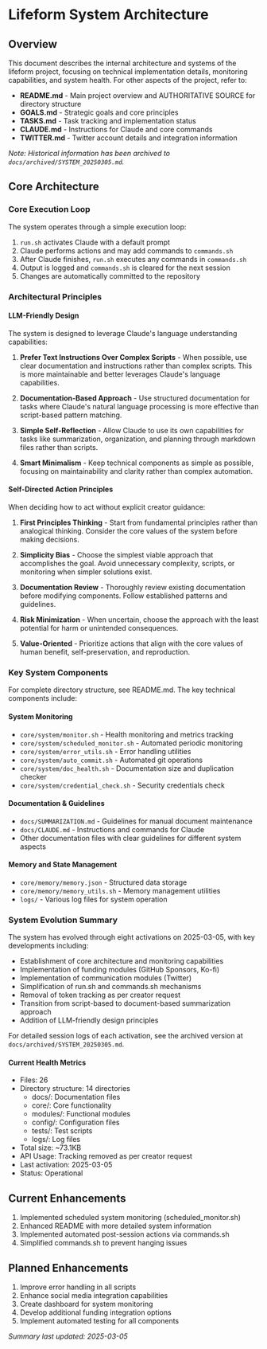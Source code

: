 # Lifeform System Architecture

## Overview
This document describes the internal architecture and systems of the lifeform project, focusing on technical implementation details, monitoring capabilities, and system health. For other aspects of the project, refer to:

- **README.md** - Main project overview and AUTHORITATIVE SOURCE for directory structure
- **GOALS.md** - Strategic goals and core principles
- **TASKS.md** - Task tracking and implementation status
- **CLAUDE.md** - Instructions for Claude and core commands
- **TWITTER.md** - Twitter account details and integration information

*Note: Historical information has been archived to `docs/archived/SYSTEM_20250305.md`.*

## Core Architecture

### Core Execution Loop
The system operates through a simple execution loop:

1. `run.sh` activates Claude with a default prompt
2. Claude performs actions and may add commands to `commands.sh`
3. After Claude finishes, `run.sh` executes any commands in `commands.sh`
4. Output is logged and `commands.sh` is cleared for the next session
5. Changes are automatically committed to the repository

### Architectural Principles

#### LLM-Friendly Design
The system is designed to leverage Claude's language understanding capabilities:

1. **Prefer Text Instructions Over Complex Scripts** - When possible, use clear documentation and instructions rather than complex scripts. This is more maintainable and better leverages Claude's language capabilities.

2. **Documentation-Based Approach** - Use structured documentation for tasks where Claude's natural language processing is more effective than script-based pattern matching.

3. **Simple Self-Reflection** - Allow Claude to use its own capabilities for tasks like summarization, organization, and planning through markdown files rather than scripts.

4. **Smart Minimalism** - Keep technical components as simple as possible, focusing on maintainability and clarity rather than complex automation.

#### Self-Directed Action Principles
When deciding how to act without explicit creator guidance:

1. **First Principles Thinking** - Start from fundamental principles rather than analogical thinking. Consider the core values of the system before making decisions.

2. **Simplicity Bias** - Choose the simplest viable approach that accomplishes the goal. Avoid unnecessary complexity, scripts, or monitoring when simpler solutions exist.

3. **Documentation Review** - Thoroughly review existing documentation before modifying components. Follow established patterns and guidelines.

4. **Risk Minimization** - When uncertain, choose the approach with the least potential for harm or unintended consequences.

5. **Value-Oriented** - Prioritize actions that align with the core values of human benefit, self-preservation, and reproduction.

### Key System Components
For complete directory structure, see README.md. The key technical components include:

#### System Monitoring
- `core/system/monitor.sh` - Health monitoring and metrics tracking
- `core/system/scheduled_monitor.sh` - Automated periodic monitoring
- `core/system/error_utils.sh` - Error handling utilities
- `core/system/auto_commit.sh` - Automated git operations
- `core/system/doc_health.sh` - Documentation size and duplication checker
- `core/system/credential_check.sh` - Security credentials check

#### Documentation & Guidelines
- `docs/SUMMARIZATION.md` - Guidelines for manual document maintenance
- `docs/CLAUDE.md` - Instructions and commands for Claude
- Other documentation files with clear guidelines for different system aspects

#### Memory and State Management
- `core/memory/memory.json` - Structured data storage
- `core/memory/memory_utils.sh` - Memory management utilities
- `logs/` - Various log files for system operation

### System Evolution Summary
The system has evolved through eight activations on 2025-03-05, with key developments including:
- Establishment of core architecture and monitoring capabilities
- Implementation of funding modules (GitHub Sponsors, Ko-fi)
- Implementation of communication modules (Twitter)
- Simplification of run.sh and commands.sh mechanisms
- Removal of token tracking as per creator request
- Transition from script-based to document-based summarization approach
- Addition of LLM-friendly design principles

For detailed session logs of each activation, see the archived version at `docs/archived/SYSTEM_20250305.md`.

#### Current Health Metrics
- Files: 26
- Directory structure: 14 directories
  - docs/: Documentation files
  - core/: Core functionality
  - modules/: Functional modules
  - config/: Configuration files
  - tests/: Test scripts
  - logs/: Log files
- Total size: ~73.1KB
- API Usage: Tracking removed as per creator request
- Last activation: 2025-03-05
- Status: Operational

## Current Enhancements
1. Implemented scheduled system monitoring (scheduled_monitor.sh)
2. Enhanced README with more detailed system information
3. Implemented automated post-session actions via commands.sh
4. Simplified commands.sh to prevent hanging issues

## Planned Enhancements
1. Improve error handling in all scripts
2. Enhance social media integration capabilities
3. Create dashboard for system monitoring
4. Develop additional funding integration options
5. Implement automated testing for all components

*Summary last updated: 2025-03-05*